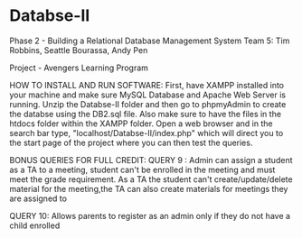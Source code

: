 # Databse-II
Phase 2 - Building a Relational Database Management System
Team 5: Tim Robbins, Seattle Bourassa, Andy Pen

Project - Avengers Learning Program

HOW TO INSTALL AND RUN SOFTWARE:
First, have XAMPP installed into your machine and make sure MySQL Database and Apache Web Server is running. Unzip the Databse-II folder and then go to phpmyAdmin to create the databse using the DB2.sql file. Also make sure to have the files in the htdocs folder within the XAMPP folder. Open a web browser and in the search bar type, "localhost/Databse-II/index.php" which will direct you to the 
start page of the project where you can then test the queries. 


BONUS QUERIES FOR FULL CREDIT:
QUERY 9 : Admin can assign a student as a TA to a meeting, student can't be enrolled in the meeting and must meet the grade requirement. As a TA the student can't create/update/delete material for the meeting,the TA can also create materials for meetings they are assigned to

QUERY 10: Allows parents to register as an admin only if they do not have a child enrolled



